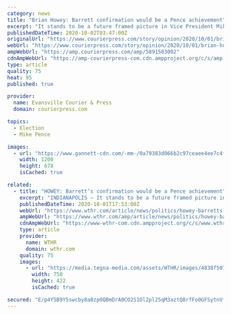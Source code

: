 ```yaml
---
category: news
title: "Brian Howey: Barrett confirmation would be a Pence achievement"
excerpt: "It stands to be a future framed picture in Vice President Mike Pence’s office: On Monday, he was climbing the U.S. Capitol steps with 7th Circuit Judge Amy Coney Barrett of South Bend. The tall, slender judge is adjusting her necklace;"
publishedDateTime: 2020-10-02T03:47:00Z
originalUrl: "https://www.courierpress.com/story/opinion/2020/10/01/brian-howey-barrett-confirmation-would-pence-achievement/5891503002/"
webUrl: "https://www.courierpress.com/story/opinion/2020/10/01/brian-howey-barrett-confirmation-would-pence-achievement/5891503002/"
ampWebUrl: "https://amp.courierpress.com/amp/5891503002"
cdnAmpWebUrl: "https://amp-courierpress-com.cdn.ampproject.org/c/s/amp.courierpress.com/amp/5891503002"
type: article
quality: 75
heat: 95
published: true

provider:
  name: Evansville Courier & Press
  domain: courierpress.com

topics:
  - Election
  - Mike Pence

images:
  - url: "https://www.gannett-cdn.com/-mm-/0a79383d066b2c97ceaee4ee7c4fc9ed864b8dfc/c=0-278-2398-1633/local/-/media/2018/01/18/INGroup/Evansville/636518704926298184-Howey2011.jpg?auto=webp&format=pjpg&width=1200"
    width: 1200
    height: 678
    isCached: true

related:
  - title: "HOWEY: Barrett’s confirmation would be a Pence achievement"
    excerpt: "INDIANAPOLIS — It stands to be a future framed picture in Vice President Mike Pence’s office: On Monday, he was climbing the U.S. Capitol steps with 7th Circuit Judge Amy Coney Barrett of South Bend. The tall, slender judge is adjusting her necklace ..."
    publishedDateTime: 2020-10-01T17:53:00Z
    webUrl: "https://www.wthr.com/article/news/politics/howey-barretts-confirmation-would-be-a-pence-achievement/531-50c708f0-3362-4c64-bafe-c950a50feea6"
    ampWebUrl: "https://www.wthr.com/amp/article/news/politics/howey-barretts-confirmation-would-be-a-pence-achievement/531-50c708f0-3362-4c64-bafe-c950a50feea6"
    cdnAmpWebUrl: "https://www-wthr-com.cdn.ampproject.org/c/s/www.wthr.com/amp/article/news/politics/howey-barretts-confirmation-would-be-a-pence-achievement/531-50c708f0-3362-4c64-bafe-c950a50feea6"
    type: article
    provider:
      name: WTHR
      domain: wthr.com
    quality: 75
    images:
      - url: "https://media.tegna-media.com/assets/WTHR/images/4838f507-ee58-4933-a763-e651d9425d5e/4838f507-ee58-4933-a763-e651d9425d5e_750x422.jpg"
        width: 750
        height: 422
        isCached: true

secured: "E/p4Y5B9Y5swcby8a0zp0QBmDrA0CO2S1Ol2pl25qM3aztQ8rfFo0GFSytnVfukln72OUK0+eMdpSgdC57a45N981J21RmFcE7uEAQROxShSJOxpTOXQbXeASg0zCfcUKOtQzEzt6j4Pv9kwNc3LuZH0rhIcDkzsLXaEA5tuP7qxH/8cZos3ggtsvNn/6Tef5fLm5DGlJ3VbHAfvt2TzMpdobN1WtsSdjTs/fEFLUj2uP4uFBgenRM7AihF6QNztji5H0ZGPwvpySmKP1bW1iFni3xEOiCr1ql14KbwurWwvJ4bY2NfMMrlEcm8aQeXhzCgI37/ZekRpt/6V++PcPTEpcGGQBUhtZh01j2DI52c=;uye1jk2RkouCWZYZ1WEQ7A=="
---
```


